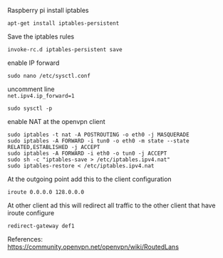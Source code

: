 Raspberry pi install iptables  
```
apt-get install iptables-persistent
```
Save the iptables rules  
```
invoke-rc.d iptables-persistent save
```
enable IP forward  
```
sudo nano /etc/sysctl.conf
```
uncomment line  
```net.ipv4.ip_forward=1```
```
sudo sysctl -p
```
enable NAT at the openvpn client  
```
sudo iptables -t nat -A POSTROUTING -o eth0 -j MASQUERADE
sudo iptables -A FORWARD -i tun0 -o eth0 -m state --state RELATED,ESTABLISHED -j ACCEPT
sudo iptables -A FORWARD -i eth0 -o tun0 -j ACCEPT
sudo sh -c "iptables-save > /etc/iptables.ipv4.nat"
sudo iptables-restore < /etc/iptables.ipv4.nat
```
At the outgoing point add this to the client configuration  
```
iroute 0.0.0.0 128.0.0.0
```
At other client ad this will redirect all traffic to the other client that have iroute configure  
```
redirect-gateway def1
```
References:  
https://community.openvpn.net/openvpn/wiki/RoutedLans
